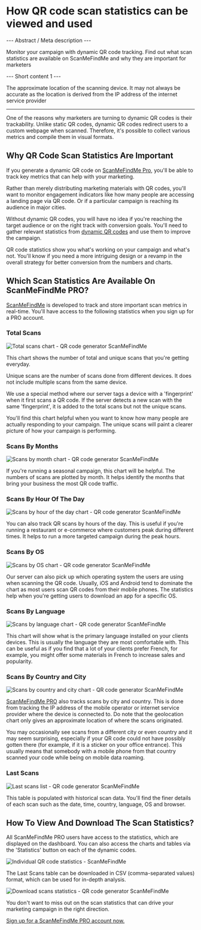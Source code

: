<h1>How QR code scan statistics can be viewed and used</h1>

--- Abstract / Meta description ---

Monitor your campaign with dynamic QR code tracking. Find out what scan statistics are available on ScanMeFindMe and why they are important for marketers

--- Short content 1 ---

The approximate location of the scanning device. It may not always be accurate as the location is derived from the IP address of the internet service provider

----------

<p>One of the reasons why marketers are turning to dynamic QR codes is their trackability. Unlike static QR codes, dynamic QR codes redirect users to a custom webpage when scanned. Therefore, it's possible to collect various metrics and compile them in visual formats. </p>

<h2>Why QR Code Scan Statistics Are Important</h2>

<p>If you generate a dynamic QR code on <a href="#pro">ScanMeFindMe Pro</a>, you'll be able to track key metrics that can help with your marketing.</p>

<p>Rather than merely distributing marketing materials with QR codes, you'll want to monitor engagement indicators like how many people are accessing a landing page via QR code. Or if a particular campaign is reaching its audience in major cities. </p>

<p>Without dynamic QR codes, you will have no idea if you're reaching the target audience or on the right track with conversion goals. You'll need to gather relevant statistics from <a href="#about:product">dynamic QR codes</a> and use them to improve the campaign.</p>

<p>QR code statistics show you what's working on your campaign and what's not. You'll know if you need a more intriguing design or a revamp in the overall strategy for better conversion from the numbers and charts. </p>

<h2>Which Scan Statistics Are Available On ScanMeFindMe PRO?</h2>

<p><a href="#static:url">ScanMeFindMe</a> is developed to track and store important scan metrics in real-time. You'll have access to the following statistics when you sign up for a PRO account.</p>

<h3>Total Scans</h3>

<p class="imageholder">
    <img src="https://media.scanmefindme.com/blog/about_statistics/files/img 1 - total scans.png"
        alt="Total scans chart - QR code generator ScanMeFindMe">
</p>

<p>This chart shows the number of total and unique scans that you're getting everyday.</p>

<p>Unique scans are the number of scans done from different devices. It does not include multiple scans from the same device. </p>

<p>We use a special method where our server tags a device with a 'fingerprint' when it first scans a QR code. If the server detects a new scan with the same 'fingerprint', it is added to the total scans but not the unique scans.</p>

<p>You'll find this chart helpful when you want to know how many people are actually responding to your campaign. The unique scans will paint a clearer picture of how your campaign is performing.</p>

<h3>Scans By Months</h3>

<p class="imageholder">
    <img src="https://media.scanmefindme.com/blog/about_statistics/files/img 2 - scans by month.png"
        alt="Scans by month chart - QR code generator ScanMeFindMe">
</p>

<p>If you're running a seasonal campaign, this chart will be helpful. The numbers of scans are plotted by month. It helps identify the months that bring your business the most QR code traffic. </p>

<h3>Scans By Hour Of The Day</h3>

<p class="imageholder">
    <img src="https://media.scanmefindme.com/blog/about_statistics/files/img 3 - scans by hour of the day.png"
        alt="Scans by hour of the day chart - QR code generator ScanMeFindMe">
</p>

<p>You can also track QR scans by hours of the day. This is useful if you're running a restaurant or e-commerce where customers peak during different times. It helps to run a more targeted campaign during the peak hours.</p>

<h3>Scans By OS</h3>

<p class="imageholder">
    <img src="https://media.scanmefindme.com/blog/about_statistics/files/img 4 - scans by OS.png"
        alt="Scans by OS chart - QR code generator ScanMeFindMe">
</p>

<p>Our server can also pick up which operating system the users are using when scanning the QR code. Usually, iOS and Android tend to dominate the chart as most users scan QR codes from their mobile phones. The statistics help when you're getting users to download an app for a specific OS. </p>

<h3>Scans By Language</h3>

<p class="imageholder">
    <img src="https://media.scanmefindme.com/blog/about_statistics/files/img 5 - scans by lang.png"
        alt="Scans by language chart - QR code generator ScanMeFindMe">
</p>

<p>This chart will show what is the primary language installed on your clients devices. This is usually the language they are most comfortable with. This can be useful as if you find that a lot of your clients prefer French, for example, you might offer some materials in French to increase sales and popularity.</p>

<h3>Scans By Country and City</h3>

<p class="imageholder">
    <img src="https://media.scanmefindme.com/blog/about_statistics/files/img 6 - scans by country and city.png"
        alt="Scans by country and city chart - QR code generator ScanMeFindMe">
</p>

<p><a href="#pro">ScanMeFindMe PRO</a> also tracks scans by city and country. This is done from tracking the IP address of the mobile operator or internet service provider where the device is connected to. Do note that the geolocation chart only gives an approximate location of where the scans originated. </p>

<p>You may occasionally see scans from a different city or even country and it may seem surprising, especially if your QR code could not have possibly gotten there (for example, if it is a sticker on your office entrance). This usually means that somebody with a mobile phone from that country scanned your code while being on mobile data roaming.</p>

<h3>Last Scans</h3>

<p class="imageholder">
    <img src="https://media.scanmefindme.com/blog/about_statistics/files/img 7 - last scans.png"
        alt="Last scans list - QR code generator ScanMeFindMe">
</p>

<p>This table is populated with historical scan data. You'll find the finer details of each scan such as the date, time, country, language, OS and browser. </p>

<h2>How To View And Download The Scan Statistics?</h2>

<p>All ScanMeFindMe PRO users have access to the statistics, which are displayed on the dashboard. You can also access the charts and tables via the 'Statistics' button on each of the dynamic codes.</p>

<p class="imageholder">
    <img src="https://media.scanmefindme.com/blog/about_statistics/files/img 8 - dynamic codes-statistic.png"
        alt="Individual QR code statistics - ScanMeFindMe">
</p>

<p>The Last Scans table can be downloaded in CSV (comma-separated values) format, which can be used for in-depth analysis.</p>

<p class="imageholder">
    <img src="https://media.scanmefindme.com/blog/about_statistics/files/img 7 - last scans - download as CSV.png"
        alt="Download scans statistics - QR code generator ScanMeFindMe">
</p>

<p>You don't want to miss out on the scan statistics that can drive your marketing campaign in the right direction.</p>

<p><a href="#pro">Sign up for a ScanMeFindMe PRO account now.</a></p>
